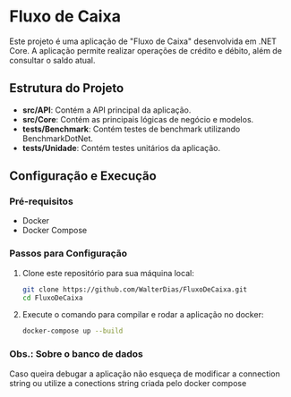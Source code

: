 # Fluxo de Caixa

Este projeto é uma aplicação de "Fluxo de Caixa" desenvolvida em .NET Core. A aplicação permite realizar operações de crédito e débito, além de consultar o saldo atual.

## Estrutura do Projeto

- **src/API**: Contém a API principal da aplicação.
- **src/Core**: Contém as principais lógicas de negócio e modelos.
- **tests/Benchmark**: Contém testes de benchmark utilizando BenchmarkDotNet.
- **tests/Unidade**: Contém testes unitários da aplicação.

## Configuração e Execução

### Pré-requisitos

- Docker
- Docker Compose

### Passos para Configuração

1. Clone este repositório para sua máquina local:
   ```bash
   git clone https://github.com/WalterDias/FluxoDeCaixa.git
   cd FluxoDeCaixa

2. Execute o comando para compilar e rodar a aplicação no docker:
   ```bash
   docker-compose up --build

### Obs.: Sobre o banco de dados 
Caso queira debugar a aplicação não esqueça de modificar a connection string ou utilize a conections string criada pelo docker compose

